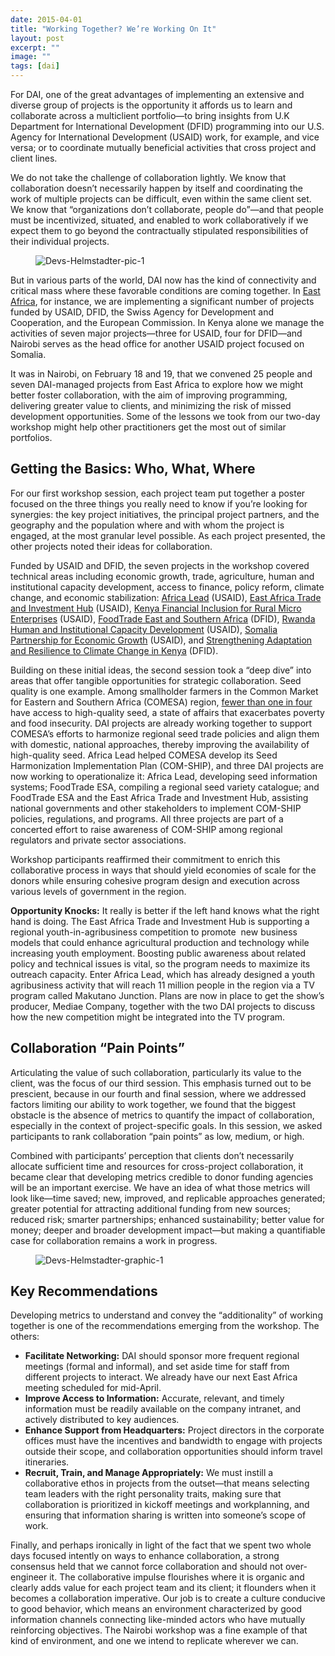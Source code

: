 ```yaml
---
date: 2015-04-01
title: "Working Together? We’re Working On It"
layout: post
excerpt: ""
image: ""
tags: [dai]
---
```

<p>For DAI, one of the great advantages of implementing an extensive and diverse group of projects is the opportunity it affords us to learn and collaborate across a multiclient portfolio—to bring insights from U.K Department for International Development (DFID) programming into our U.S. Agency for International Development (USAID) work, for example, and vice versa; or to coordinate mutually beneficial activities that cross project and client lines.</p><p>We do not take the challenge of collaboration lightly. We know that collaboration doesn’t necessarily happen by itself and coordinating the work of multiple projects can be difficult, even within the same client set. We know that “organizations don’t collaborate, people do”—and that people must be incentivized, situated, and enabled to work collaboratively if we expect them to go beyond the contractually stipulated responsibilities of their individual projects.</p><figure class="kg-card kg-image-card"><img src="https://pubs.ghost.io/uploads/Devs-Helmstadter-pic-1.jpg" class="kg-image" alt="Devs-Helmstadter-pic-1" loading="lazy" title="DAI staff discuss their East Africa-based projects and potential collaboration during a February workshop in Nairobi."></figure><p>But in various parts of the world, DAI now has the kind of connectivity and critical mass where these favorable conditions are coming together. In <a href="http://dai.com/extras/maps/index.html">East Africa</a>, for instance, we are implementing a significant number of projects funded by USAID, DFID, the Swiss Agency for Development and Cooperation, and the European Commission. In Kenya alone we manage the activities of seven major projects—three for USAID, four for DFID—and Nairobi serves as the head office for another USAID project focused on Somalia.</p><p>It was in Nairobi, on February 18 and 19, that we convened 25 people and seven DAI-managed projects from East Africa to explore how we might better foster collaboration, with the aim of improving programming, delivering greater value to clients, and minimizing the risk of missed development opportunities. Some of the lessons we took from our two-day workshop might help other practitioners get the most out of similar portfolios.</p><h2 id="getting-the-basics-who-what-where">Getting the Basics: Who, What, Where</h2><p>For our first workshop session, each project team put together a poster focused on the three things you really need to know if you’re looking for synergies: the key project initiatives, the principal project partners, and the geography and the population where and with whom the project is engaged, at the most granular level possible. As each project presented, the other projects noted their ideas for collaboration.</p><p>Funded by USAID and DFID, the seven projects in the workshop covered technical areas including economic growth, trade, agriculture, human and institutional capacity development, access to finance, policy reform, climate change, and economic stabilization: <a href="http://dai.com/our-work/projects/africa%E2%80%94africa-lead-ii">Africa Lead</a> (USAID), <a href="http://dai.com/our-work/projects/east-africa%E2%80%94trade-and-investment-hub-tih">East Africa Trade and Investment Hub</a> (USAID), <a href="http://dai.com/our-work/projects/kenya%E2%80%94financial-inclusion-rural-microenterprises-firm">Kenya Financial Inclusion for Rural Micro Enterprises</a> (USAID), <a href="http://dai.com/our-work/projects/east-and-southern-africa%E2%80%94foodtrade-esa">FoodTrade East and Southern Africa</a> (DFID), <a href="http://dai.com/our-work/projects/rwanda%E2%80%94human-and-institutional-capacity-development-project-hicd">Rwanda Human and Institutional Capacity Development</a> (USAID), <a href="http://dai.com/our-work/projects/somalia%E2%80%94partnership-economic-growth-program">Somalia Partnership for Economic Growth</a> (USAID), and <a href="http://dai.com/our-work/projects/kenya%E2%80%94strengthening-adaptation-and-resilience-climate-change-kenya-plus-starck">Strengthening Adaptation and Resilience to Climate Change in Kenya</a> (DFID).</p><p>Building on these initial ideas, the second session took a “deep dive” into areas that offer tangible opportunities for strategic collaboration. Seed quality is one example. Among smallholder farmers in the Common Market for Eastern and Southern Africa (COMESA) region, <a href="http://www.comesa.int/index.php?option=com_content&amp;view=article&amp;id=1257:poor-seed-contributes-to-food-insecurity&amp;catid=5:latest-news&amp;Itemid=41">fewer than one in four</a> have access to high-quality seed, a state of affairs that exacerbates poverty and food insecurity. DAI projects are already working together to support COMESA’s efforts to harmonize regional seed trade policies and align them with domestic, national approaches, thereby improving the availability of high-quality seed. Africa Lead helped COMESA develop its Seed Harmonization Implementation Plan (COM-SHIP), and three DAI projects are now working to operationalize it: Africa Lead, developing seed information systems; FoodTrade ESA, compiling a regional seed variety catalogue; and FoodTrade ESA and the East Africa Trade and Investment Hub, assisting national governments and other stakeholders to implement COM-SHIP policies, regulations, and programs. All three projects are part of a concerted effort to raise awareness of COM-SHIP among regional regulators and private sector associations.</p><p>Workshop participants reaffirmed their commitment to enrich this collaborative process in ways that should yield economies of scale for the donors while ensuring cohesive program design and execution across various levels of government in the region.</p><p><strong>Opportunity Knocks:</strong> It really is better if the left hand knows what the right hand is doing. The East Africa Trade and Investment Hub is supporting a regional youth-in-agribusiness competition to promote  new business models that could enhance agricultural production and technology while increasing youth employment. Boosting public awareness about related policy and technical issues is vital, so the program needs to maximize its outreach capacity. Enter Africa Lead, which has already designed a youth agribusiness activity that will reach 11 million people in the region via a TV program called Makutano Junction. Plans are now in place to get the show’s producer, Mediae Company, together with the two DAI projects to discuss how the new competition might be integrated into the TV program.</p><h2 id="collaboration-pain-points-">Collaboration “Pain Points”</h2><p>Articulating the value of such collaboration, particularly its value to the client, was the focus of our third session. This emphasis turned out to be prescient, because in our fourth and final session, where we addressed factors limiting our ability to work together, we found that the biggest obstacle is the absence of metrics to quantify the impact of collaboration, especially in the context of project-specific goals. In this session, we asked participants to rank collaboration “pain points” as low, medium, or high.</p><p>Combined with participants’ perception that clients don’t necessarily allocate sufficient time and resources for cross-project collaboration, it became clear that developing metrics credible to donor funding agencies will be an important exercise. We have an idea of what those metrics will look like—time saved; new, improved, and replicable approaches generated; greater potential for attracting additional funding from new sources; reduced risk; smarter partnerships; enhanced sustainability; better value for money; deeper and broader development impact—but making a quantifiable case for collaboration remains a work in progress.</p><figure class="kg-card kg-image-card"><img src="https://pubs.ghost.io/uploads/Devs-Helmstadter-graphic-1.jpg" class="kg-image" alt="Devs-Helmstadter-graphic-1" loading="lazy"></figure><h2 id="key-recommendations">Key Recommendations</h2><p>Developing metrics to understand and convey the “additionality” of working together is one of the recommendations emerging from the workshop. The others:</p><ul><li><strong>Facilitate Networking:</strong> DAI should sponsor more frequent regional meetings (formal and informal), and set aside time for staff from different projects to interact. We already have our next East Africa meeting scheduled for mid-April.</li><li><strong>Improve Access to Information:</strong> Accurate, relevant, and timely information must be readily available on the company intranet, and actively distributed to key audiences.</li><li><strong>Enhance Support from Headquarters:</strong> Project directors in the corporate offices must have the incentives and bandwidth to engage with projects outside their scope, and collaboration opportunities should inform travel itineraries.</li><li><strong>Recruit, Train, and Manage Appropriately:</strong> We must instill a collaborative ethos in projects from the outset—that means selecting team leaders with the right personality traits, making sure that collaboration is prioritized in kickoff meetings and workplanning, and ensuring that information sharing is written into someone’s scope of work.</li></ul><p>Finally, and perhaps ironically in light of the fact that we spent two whole days focused intently on ways to enhance collaboration, a strong consensus held that we cannot force collaboration and should not over-engineer it. The collaborative impulse flourishes where it is organic and clearly adds value for each project team and its client; it flounders when it becomes a collaboration imperative. Our job is to create a culture conducive to good behavior, which means an environment characterized by good information channels connecting like-minded actors who have mutually reinforcing objectives. The Nairobi workshop was a fine example of that kind of environment, and one we intend to replicate wherever we can.</p>
  